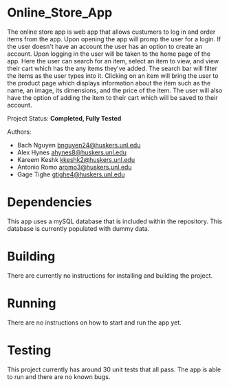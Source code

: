 # Online_Store_App

The online store app is web app that allows custumers to log in and order items from the app. Upon opening the app will promp the user for a login. If the user doesn't have an account the user has an option to create an account. Upon logging in the user will be taken to the home page of the app. Here the user can search for an item, select an item to view, and view their cart which has the any items they've added. The search bar will filter the items as the user types into it. Clicking on an item will bring the user to the product page which displays information about the item such as the name, an image, its dimensions, and the price of the item. The user will also have the option of adding the item to their cart which will be saved to their account.

Project Status: **Completed, Fully Tested**

Authors:
* Bach Nguyen <bnguyen24@huskers.unl.edu>
* Alex Hynes <ahynes8@huskers.unl.edu>
* Kareem Keshk <kkeshk2@huskers.unl.edu>
* Antonio Romo <aromo3@huskers.unl.edu>
* Gage Tighe <gtighe4@huskers.unl.edu>

# Dependencies

This app uses a mySQL database that is included within the repository. This database is currently populated with dummy data.

# Building 

There are currently no instructions for installing and building the project.

# Running

There are no instructions on how to start and run the app yet.

# Testing

This project currently has around 30 unit tests that all pass. The app is able to run and there are no known bugs.
